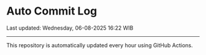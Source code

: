 # Auto Commit Log

Last updated: Wednesday, 06-08-2025 16:22 WIB

---

This repository is automatically updated every hour using GitHub Actions.
